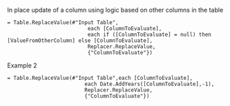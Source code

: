 In place update of a column using logic based on other columns in the table


    = Table.ReplaceValue(#"Input Table",
                              each [ColumnToEvaluate],
                              each if ([ColumnToEvaluate] = null) then [ValueFromOtherColumn] else [ColumnToEvaluate],
                              Replacer.ReplaceValue,
                              {"ColumnToEvaluate"})
    
Example 2
    
    = Table.ReplaceValue(#"Input Table",each [ColumnToEvaluate], 
                             each Date.AddYears([ColumnToEvaluate],-1), 
                             Replacer.ReplaceValue,
                             {"ColumnToEvaluate"})
    
